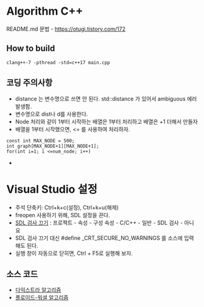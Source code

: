 # Algorithm C++
README.md 문법 - https://otugi.tistory.com/172

## How to build
```
clang++-7 -pthread -std=c++17 main.cpp
```

## 코딩 주의사항
- distance 는 변수명으로 쓰면 안 된다. std::distance 가 있어서 ambiguous 에러 발생함.
- 변수명으로 dist나 d를 사용한다.
- Node 처리와 같이 1부터 시작하는 배열은 1부터 처리하고 배열은 +1 더해서 만들자
- 배열을 1부터 시작했으면, <= 를 사용하여 처리하자.
```
const int MAX_NODE = 500;
int graph[MAX_NODE+1][MAX_NODE+1];
for(int i=1; i <=num_node; i++) 
```
- 

# Visual Studio 설정
- 주석 단축키: Ctrl+k+c(설정), Ctrl+k+u(해제)
- freopen 사용하기 위해, SDL 설정을 끈다. 
- [SDL 검사 끄기](https://royal-jelly.tistory.com/62) : 프로젝트 - 속성 - 구성 속성 - C/C++ - 일반 - SDL 검사 - 아니요
- SDL 검사 끄기 대신 #define _CRT_SECURE_NO_WARNINGS 를 소스에 입력해도 된다.
- 실행 창이 자동으로 닫히면, Ctrl + F5로 실행해 보자.


## 소스 코드
- [다익스트라 알고리즘](https://github.com/iklee/algorithm_cpp/blob/main/dijkstra/main.cpp)
- [플로이드-워셜 알고리즘](https://github.com/iklee/algorithm_cpp/blob/main/Floyd-Warshall/main.cpp)
